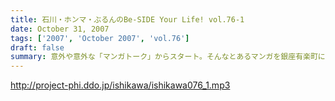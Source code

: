 ```yaml
---
title: 石川・ホンマ・ぶるんのBe-SIDE Your Life! vol.76-1
date: October 31, 2007
tags: ['2007', 'October 2007', 'vol.76']
draft: false
summary: 意外や意外な「マンガトーク」からスタート。そんなとあるマンガを銀座有楽町に買い出しに走らせるビーサイ。そして、またもや、子供の頃は想像もしていなかった３０代っぷりを発揮する石川サンのトークからスタートです。NAMAE
---
```


http://project-phi.ddo.jp/ishikawa/ishikawa076_1.mp3